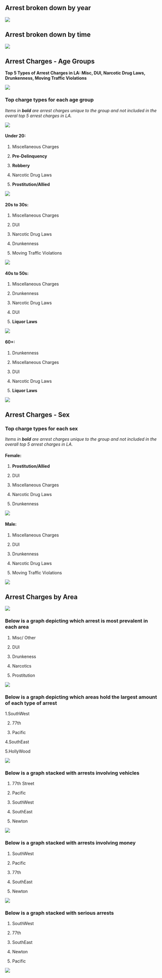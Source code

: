 ## Arrest broken down by year
![](ArrestByYear.PNG)

## Arrest broken down by time
![](ArrestByTime.PNG)

## Arrest Charges - Age Groups

**Top 5 Types of Arrest Charges in LA: Misc, DUI, Narcotic Drug Laws, Drunkenness, Moving Traffic Violations**

![](Top5_Types.png)

### Top charge types for each age group
*Items in **bold** are arrest charges unique to the group and not included in the overal top 5 arrest charges in LA.*

![](Total_Arrests_Age_Group.png)

#### Under 20:

1. Miscellaneous Charges

2. **Pre-Delinquency**

3. **Robbery**

4. Narcotic Drug Laws

5. **Prostitution/Allied**

![](Top5_under20.png)

#### 20s to 30s:

1. Miscellaneous Charges

2. DUI

3. Narcotic Drug Laws

4. Drunkenness

5. Moving Traffic Violations

![](Top5_20s30s.png)

#### 40s to 50s:

1. Miscellaneous Charges

2. Drunkenness

3. Narcotic Drug Laws

4. DUI

5. **Liquor Laws**

![](Top5_40s50s.png)

#### 60+:

1. Drunkenness

2. Miscellaneous Charges

3. DUI

4. Narcotic Drug Laws

5. **Liquor Laws**

![](Top5_60plus.png)


## Arrest Charges - Sex

### Top charge types for each sex

*Items in **bold** are arrest charges unique to the group and not included in the overall top 5 arrest charges in LA.*

#### Female:

1. **Prostitution/Allied**

2. DUI

3. Miscellaneous Charges

4. Narcotic Drug Laws

5. Drunkenness

![](Top5_females.png)

#### Male:

1. Miscellaneous Charges

2. DUI

3. Drunkenness

4. Narcotic Drug Laws

5. Moving Traffic Violations

![](Top5_males.png)



## Arrest Charges by Area

![](arrests_by_area.png)

### Below is a graph depicting which arrest is most prevalent in each area

1. Misc/ Other

2. DUI

3. Drunkeness

4. Narcotics

5. Prostitution

![](most_ocurred_crime_by_location.png)


### Below is a graph depicting which areas hold the largest amount of each type of arrest

1.SouthWest

2. 77th

3. Pacific

4.SouthEast

5.HollyWood

![](total_crime_by_area.png)


### Below is a graph stacked with arrests involving vehicles

1. 77th Street

2. Pacific

3. SouthWest

4. SouthEast

5. Newton

![](bfc_locations.png)


### Below is a graph stacked with arrests involving money

1. SouthWest

2. Pacific

3. 77th

4. SouthEast

5. Newton

![](wcc_locations.png)


### Below is a graph stacked with serious arrests

1. SouthWest

2. 77th

3. SouthEast

4. Newton

5. Pacific

![](hc_locations.png)



